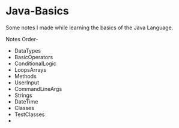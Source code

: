 # Java-Basics
Some notes I made while learning the basics of the Java Language.

Notes Order-
- DataTypes
- BasicOperators
- ConditionalLogic
- LoopsArrays
- Methods
- UserInput
- CommandLineArgs
- Strings
- DateTime
- Classes
- TestClasses
- 
